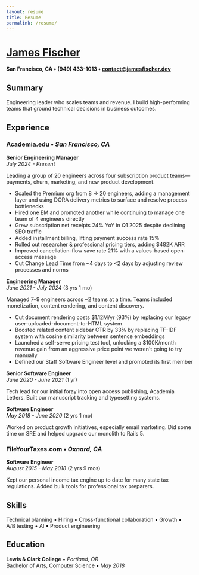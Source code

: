 ```yaml
---
layout: resume
title: Resume
permalink: /resume/
---
```


# [James Fischer](/)

**San Francisco, CA • (949) 433-1013 • [contact@jamesfischer.dev](mailto:contact@jamesfischer.dev)**

## Summary

Engineering leader who scales teams and revenue. I build high-performing teams that ground technical decisions in business outcomes.

## Experience

### Academia.edu • *San Francisco, CA*

**Senior Engineering Manager**  
*July 2024 - Present* <span id="current-role-duration"></span>

Leading a group of 20 engineers across four subscription product teams—payments, churn, marketing, and new product development.

- Scaled the Premium org from 8 → 20 engineers, adding a management layer and using DORA delivery metrics to surface and resolve process bottlenecks
- Hired one EM and promoted another while continuing to manage one team of 4 engineers directly
- Grew subscription net receipts 24% YoY in Q1 2025 despite declining SEO traffic
- Added installment billing, lifting payment success rate 15%
- Rolled out researcher & professional pricing tiers, adding $482K ARR
- Improved cancellation-flow save rate 21% with a values-based open-access message
- Cut Change Lead Time from ~4 days to <2 days by adjusting review processes and norms

**Engineering Manager**  
*June 2021 - July 2024* (3 yrs 1 mo)

Managed 7–9 engineers across ~2 teams at a time. Teams included monetization, content rendering, and content discovery.

- Cut document rendering costs $1.12M/yr (93%) by replacing our legacy user-uploaded-document-to-HTML system
- Boosted related content sidebar CTR by 33% by replacing TF-IDF system with cosine similarity between sentence embeddings
- Launched a self-serve pricing test tool, unlocking a $100K/month revenue gain from an aggressive price point we weren't going to try manually
- Defined our Staff Software Engineer level and promoted its first member

**Senior Software Engineer**  
*June 2020 - June 2021* (1 yr)

Tech lead for our initial foray into open access publishing, Academia Letters. Built our manuscript tracking and typesetting systems.

**Software Engineer**  
*May 2018 - June 2020* (2 yrs 1 mo)

Worked on product growth initiatives, especially email marketing. Did some time on SRE and helped upgrade our monolith to Rails 5.

### FileYourTaxes.com • *Oxnard, CA*

**Software Engineer**  
*August 2015 - May 2018* (2 yrs 9 mos)

Kept our personal income tax engine up to date for many state tax regulations. Added bulk tools for professional tax preparers.

## Skills

Technical&nbsp;planning • Hiring • Cross-functional&nbsp;collaboration • Growth • A/B&nbsp;testing • AI • Product&nbsp;engineering

## Education

**Lewis & Clark College** • *Portland, OR*  
Bachelor of Arts, Computer Science • *May 2018*

<script>
function updateCurrentRoleDuration() {
  const startDate = new Date('2024-07-01');
  const currentDate = new Date();

  const diffTime = Math.abs(currentDate - startDate);
  const diffDays = Math.floor(diffTime / (1000 * 60 * 60 * 24));

  const years = Math.floor(diffDays / 365);
  const months = Math.floor((diffDays % 365) / 30);

  let duration;
  if (years > 0 && months > 0) {
    duration = `(${years} yr${years > 1 ? 's' : ''} ${months} mo${months > 1 ? 's' : ''})`;
  } else if (years > 0) {
    duration = `(${years} yr${years > 1 ? 's' : ''})`;
  } else {
    duration = `(${months} mo${months > 1 ? 's' : ''})`;
  }

  const element = document.getElementById('current-role-duration');
  if (element) {
    element.textContent = duration;
  }
}

// Update on page load
document.addEventListener('DOMContentLoaded', updateCurrentRoleDuration);
</script>
